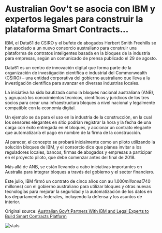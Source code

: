 # Australian Gov't se asocia con IBM y expertos legales para construir la plataforma Smart Contracts...

IBM, el Data61 de CSIRO y el bufete de abogados Herbert Smith Freehills se han asociado a un nuevo consorcio australiano para construir una plataforma de contratos inteligentes basada en la bloques de la industria para empresas, según un comunicado de prensa publicado el 29 de agosto.

Data61 es un centro de innovación digital que forma parte de la organización de investigación científica e industrial del Commonwealth (CSIRO) – una entidad corporativa del gobierno australiano que lleva a la investigación científica para avanzar en diversas industrias locales.

La iniciativa ha sido bautizada como la bloques nacional australiana (ANB), y agrupará los conocimientos técnicos, científicos y jurídicos de los tres socios para crear una infraestructura bloques a nivel nacional y legalmente compatible con la economía digital.

Un ejemplo se da para el uso en la industria de la construcción, en la cual los sensores elegantes en sitio podrían registrar la hora y la fecha de una carga con éxito entregada en el bloques, y accionar un contrato elegante que automatizaría el pago en nombre de la firma de la construcción.

Al parecer, el concepto se probará inicialmente como un piloto utilizando la solución bloques de IBM, y el consorcio dice que planea invitar a los reguladores locales, bancos, firmas de abogados y empresas a participar en el proyecto piloto, que debe comenzar antes del final de 2018.

Más allá de ANB, se están llevando a cabo iniciativas importantes en Australia para integrar bloques a través del gobierno y el sector financiero.

Este julio, IBM firmó un contrato de cinco años con au $1.000 millones ($740 millones) con el gobierno australiano para utilizar bloques y otras nuevas tecnologías para mejorar la seguridad y la automatización de los datos en los departamentos federales, incluyendo la defensa y los asuntos de interior.

Original source: [Australian Gov’t Partners With IBM and Legal Experts to Build Smart Contracts Platform](https://cointelegraph.com/news/australian-govt-partners-with-ibm-and-legal-experts-to-build-smart-contracts-platform)

![stats](https://c.statcounter.com/11760860/0/a89fa40b/1/ "stats")